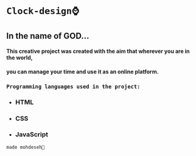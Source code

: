 # `Clock-design⌚`
## In the name of GOD...
#### This creative project was created with the aim that wherever you are in the world,
#### you can manage your time and use it as an online platform.

 ### `Programming languages ​​used in the project:`
- ### HTML
- ### CSS
- ### JavaScript




`made mohdeseh🌠`
